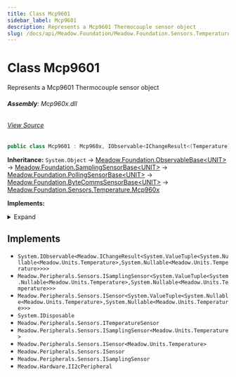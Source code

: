 ```yaml
---
title: Class Mcp9601
sidebar_label: Mcp9601
description: Represents a Mcp9601 Thermocouple sensor object
slug: /docs/api/Meadow.Foundation/Meadow.Foundation.Sensors.Temperature/Mcp9601
---
```

# Class Mcp9601
Represents a Mcp9601 Thermocouple sensor object

###### **Assembly**: Mcp960x.dll
###### [View Source](https://github.com/WildernessLabs/Meadow.Foundation.git/blob/develop/Source/Meadow.Foundation.Peripherals/Sensors.Temperature.Mcp960x/Driver/Drivers/Mcp9601.cs#L8)
```csharp title="Declaration"
public class Mcp9601 : Mcp960x, IObservable<IChangeResult<(Temperature? TemperatureHot, Temperature? TemperatureCold)>>, ISamplingSensor<(Temperature? TemperatureHot, Temperature? TemperatureCold)>, ISensor<(Temperature? TemperatureHot, Temperature? TemperatureCold)>, IDisposable, ITemperatureSensor, ISamplingSensor<Temperature>, ISensor<Temperature>, ISensor, ISamplingSensor, II2cPeripheral
```
**Inheritance:** `System.Object` -> [Meadow.Foundation.ObservableBase&lt;UNIT&gt;](../Meadow.Foundation/ObservableBase`UNIT`) -> [Meadow.Foundation.SamplingSensorBase&lt;UNIT&gt;](../Meadow.Foundation/SamplingSensorBase`UNIT`) -> [Meadow.Foundation.PollingSensorBase&lt;UNIT&gt;](../Meadow.Foundation/PollingSensorBase`UNIT`) -> [Meadow.Foundation.ByteCommsSensorBase&lt;UNIT&gt;](../Meadow.Foundation/ByteCommsSensorBase`UNIT`) -> [Meadow.Foundation.Sensors.Temperature.Mcp960x](../Meadow.Foundation.Sensors.Temperature/Mcp960x)

**Implements:**  

<details>
<summary>Expand</summary>

`System.IObservable<Meadow.IChangeResult<System.ValueTuple<System.Nullable<Meadow.Units.Temperature>,System.Nullable<Meadow.Units.Temperature>>>>`, `Meadow.Peripherals.Sensors.ISamplingSensor<System.ValueTuple<System.Nullable<Meadow.Units.Temperature>,System.Nullable<Meadow.Units.Temperature>>>`, `Meadow.Peripherals.Sensors.ISensor<System.ValueTuple<System.Nullable<Meadow.Units.Temperature>,System.Nullable<Meadow.Units.Temperature>>>`, `System.IDisposable`, `Meadow.Peripherals.Sensors.ITemperatureSensor`, `Meadow.Peripherals.Sensors.ISamplingSensor<Meadow.Units.Temperature>`, `Meadow.Peripherals.Sensors.ISensor<Meadow.Units.Temperature>`, `Meadow.Peripherals.Sensors.ISensor`, `Meadow.Peripherals.Sensors.ISamplingSensor`, `Meadow.Hardware.II2cPeripheral`
</details>




## Implements

* `System.IObservable<Meadow.IChangeResult<System.ValueTuple<System.Nullable<Meadow.Units.Temperature>,System.Nullable<Meadow.Units.Temperature>>>>`
* `Meadow.Peripherals.Sensors.ISamplingSensor<System.ValueTuple<System.Nullable<Meadow.Units.Temperature>,System.Nullable<Meadow.Units.Temperature>>>`
* `Meadow.Peripherals.Sensors.ISensor<System.ValueTuple<System.Nullable<Meadow.Units.Temperature>,System.Nullable<Meadow.Units.Temperature>>>`
* `System.IDisposable`
* `Meadow.Peripherals.Sensors.ITemperatureSensor`
* `Meadow.Peripherals.Sensors.ISamplingSensor<Meadow.Units.Temperature>`
* `Meadow.Peripherals.Sensors.ISensor<Meadow.Units.Temperature>`
* `Meadow.Peripherals.Sensors.ISensor`
* `Meadow.Peripherals.Sensors.ISamplingSensor`
* `Meadow.Hardware.II2cPeripheral`
